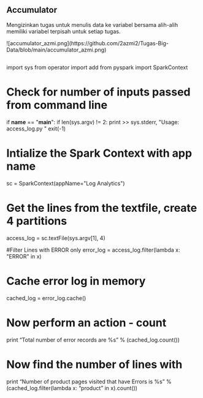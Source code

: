 <h2>Accumulator</h2>
<p>Mengizinkan tugas untuk menulis data ke variabel bersama alih-alih memiliki variabel terpisah untuk setiap tugas. </p>
![accumulator_azmi.png](https://github.com/2azmi2/Tugas-Big-Data/blob/main/accumulator_azmi.png)

<h2></h2>
import sys
from operator import  add
from pyspark import SparkContext

# Check for number of inputs passed from command line
if __name__ == "__main__":
    if len(sys.argv) != 2:
        print >> sys.stderr, "Usage: access_log.py <file>"
        exit(-1)

# Intialize the Spark Context with app name
sc = SparkContext(appName="Log Analytics")

# Get the lines from the textfile, create 4 partitions
access_log = sc.textFile(sys.argv[1], 4)

#Filter Lines with ERROR only
error_log = access_log.filter(lambda x: "ERROR" in x)

# Cache error log in memory
cached_log = error_log.cache()

# Now perform an action -  count
print “Total number of error records are %s” % (cached_log.count())

# Now find the number of lines with 
print “Number of product pages visited that have Errors is %s” % (cached_log.filter(lambda x: “product” in x).count()) 
